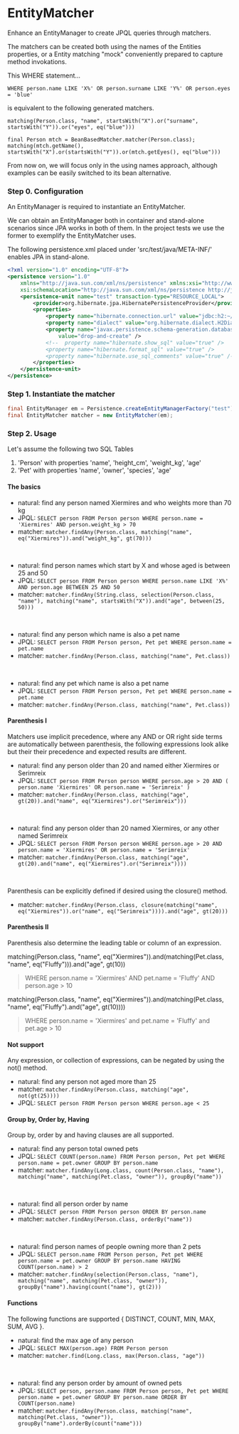 # EntityMatcher

Enhance an EntityManager to create JPQL queries through matchers.

The matchers can be created both using the names of the Entities properties, or a Entity matching "mock" conveniently prepared to capture method invokations.

This WHERE statement...

```WHERE person.name LIKE 'X%' OR person.surname LIKE 'Y%' OR person.eyes = 'blue'```

is equivalent to the following generated matchers.

```matching(Person.class, "name", startsWith("X").or("surname", startsWith("Y")).or("eyes", eq("blue")))```
```
final Person mtch = BeanBasedMatcher.matcher(Person.class);
matching(mtch.getName(), startsWith("X").or(startsWith("Y")).or(mtch.getEyes(), eq("blue")))
```

From now on, we will focus only in the using names approach, although examples can be easily switched to its bean alternative.

### Step 0. Configuration

An EntityManager is required to instantiate an EntityMatcher.

We can obtain an EntityManager both in container and stand-alone scenarios since JPA works in both of them. In the project tests we use the former to exemplify the EntityMatcher uses. 

The following persistence.xml placed under 'src/test/java/META-INF/' enables JPA in stand-alone.

```xml
<?xml version="1.0" encoding="UTF-8"?>
<persistence version="1.0"
	xmlns="http://java.sun.com/xml/ns/persistence" xmlns:xsi="http://www.w3.org/2001/XMLSchema-instance"
	xsi:schemaLocation="http://java.sun.com/xml/ns/persistence http://java.sun.com/xml/ns/persistence/persistence_1_0.xsd">
	<persistence-unit name="test" transaction-type="RESOURCE_LOCAL">
		<provider>org.hibernate.jpa.HibernatePersistenceProvider</provider> <!-- use Hibernate as the JPA persistence provider -->
		<properties>
			<property name="hibernate.connection.url" value="jdbc:h2:~/testDB" /> <!-- use H2 as the underlying relational DB -->
			<property name="dialect" value="org.hibernate.dialect.H2Dialect" />
			<property name="javax.persistence.schema-generation.database.action"
				value="drop-and-create" />
			<!--  property name="hibernate.show_sql" value="true" />
			<property name="hibernate.format_sql" value="true" />
			<property name="hibernate.use_sql_comments" value="true" /-->
		</properties>
	</persistence-unit>
</persistence>
``` 

### Step 1. Instantiate the matcher

```java 
final EntityManager em = Persistence.createEntityManagerFactory("test").createEntityManager();
final EntityMatcher matcher = new EntityMatcher(em);
```

### Step 2. Usage

Let's assume the following two SQL Tables

1. 'Person' with properties 'name', 'height_cm', 'weight_kg', 'age'
2. 'Pet' with properties 'name', 'owner', 'species', 'age'

#### The basics

+ natural: find any person named Xiermires and who weights more than 70 kg
+ JPQL: ```SELECT person FROM Person person WHERE person.name = 'Xiermires' AND person.weight_kg > 70```
+ matcher: ```matcher.findAny(Person.class, matching("name", eq("Xiermires")).and("weight_kg", gt(70)))```
<br>

+ natural: find person names which start by X and whose aged is between 25 and 50
+ JPQL: ```SELECT person FROM Person person WHERE person.name LIKE 'X%' AND person.age BETWEEN 25 AND 50```
+ matcher: ```matcher.findAny(String.class, selection(Person.class, "name"), matching("name", startsWith("X")).and("age", between(25, 50)))```
<br>

+ natural: find any person which name is also a pet name
+ JPQL: ```SELECT person FROM Person person, Pet pet WHERE person.name = pet.name```
+ matcher: ```matcher.findAny(Person.class, matching("name", Pet.class))```
<br>

+ natural: find any pet which name is also a pet name
+ JPQL: ```SELECT person FROM Person person, Pet pet WHERE person.name = pet.name```
+ matcher: ```matcher.findAny(Person.class, matching("name", Pet.class))```

#### Parenthesis I

Matchers use implicit precedence, where any AND or OR right side terms are automatically between parenthesis, the following expressions look alike but their their precedence and expected results are different.

+ natural: find any person older than 20 and named either Xiermires or Serimreix
+ JPQL: ```SELECT person FROM Person person WHERE person.age > 20 AND ( person.name 'Xiermires' OR person.name = 'Serimreix' )```
+ matcher: ```matcher.findAny(Person.class, matching("age", gt(20)).and("name", eq("Xiermires").or("Serimreix")))```
<br>

+ natural: find any person older than 20 named Xiermires, or any other named Serimreix
+ JPQL: ```SELECT person FROM Person person WHERE person.age > 20 AND person.name = 'Xiermires' OR person.name = 'Serimreix'```
+ matcher: ```matcher.findAny(Person.class, matching("age", gt(20).and("name", eq("Xiermires").or("Serimreix"))))```
<br>

Parenthesis can be explicitly defined if desired using the closure() method.

+ matcher: ```matcher.findAny(Person.class, closure(matching("name", eq("Xiermires")).or("name", eq("Serimreix")))).and("age", gt(20)))```

#### Parenthesis II

Parenthesis also determine the leading table or column of an expression.

matching(Person.class, "name", eq("Xiermires")).and(matching(Pet.class, "name", eq("Fluffy"))).and("age", gt(10))

> WHERE person.name = 'Xiermires' AND pet.name = 'Fluffy' AND person.age > 10

matching(Person.class, "name", eq("Xiermires")).and(matching(Pet.class, "name", eq("Fluffy").and("age", gt(10))))

> WHERE person.name = 'Xiermires' and pet.name = 'Fluffy' and pet.age > 10

#### Not support

Any expression, or collection of expressions, can be negated by using the not() method. 

+ natural: find any person not aged more than 25
+ matcher: ```matcher.findAny(Person.class, matching("age", not(gt(25))))```
+ JPQL: ```SELECT person FROM Person person WHERE person.age < 25```

#### Group by, Order by, Having

Group by, order by and having clauses are all supported.

+ natural: find any person total owned pets
+ JPQL: ```SELECT COUNT(person.name) FROM Person person, Pet pet WHERE person.name = pet.owner GROUP BY person.name```
+ matcher: ```matcher.findAny(Long.class, count(Person.class, "name"), matching("name", matching(Pet.class, "owner")), groupBy("name"))```
<br>

+ natural: find all person order by name
+ JPQL: ```SELECT person FROM Person person ORDER BY person.name```
+ matcher: ```matcher.findAny(Person.class, orderBy("name"))```
<br>

+ natural: find person names of people owning more than 2 pets 
+ JPQL: ```SELECT person.name FROM Person person, Pet pet WHERE person.name = pet.owner GROUP BY person.name HAVING COUNT(person.name) > 2```
+ matcher: ```matcher.findAny(selection(Person.class, "name"), matching("name", matching(Pet.class, "owner")), groupBy("name").having(count("name"), gt(2)))```

#### Functions

The following functions are supported { DISTINCT, COUNT, MIN, MAX, SUM, AVG }. 

+ natural: find the max age of any person
+ JPQL: ```SELECT MAX(person.age) FROM Person person```
+ matcher: ```matcher.find(Long.class, max(Person.class, "age"))```
<br>

+ natural: find any person order by amount of owned pets 
+ JPQL: ```SELECT person, person.name FROM Person person, Pet pet WHERE person.name = pet.owner GROUP BY person.name ORDER BY COUNT(person.name)```
+ matcher: ```matcher.findAny(Person.class, matching("name", matching(Pet.class, "owner")), groupBy("name").orderBy(count("name")))```
